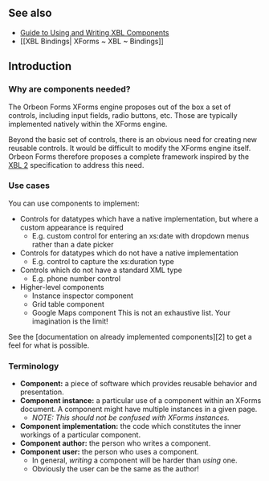 ## See also

- [Guide to Using and Writing XBL Components](http://wiki.orbeon.com/forms/doc/developer-guide/xbl-components-guide)
- [[XBL Bindings| XForms ~ XBL ~ Bindings]]

## Introduction

### Why are components needed?  

The Orbeon Forms XForms engine proposes out of the box a set of controls, including input fields, radio buttons, etc. Those are typically implemented natively within the XForms engine.

Beyond the basic set of controls, there is an obvious need for creating new reusable controls. It would be difficult to modify the XForms engine itself. Orbeon Forms therefore proposes a complete framework inspired by the [XBL 2][1] specification to address this need.  

### Use cases   

You can use components to implement:  

* Controls for datatypes which have a native implementation, but where a custom appearance is required
    * E.g. custom control for entering an xs:date with dropdown menus rather than a date picker
* Controls for datatypes which do not have a native implementation
    * E.g. control to capture the xs:duration type  
* Controls which do not have a standard XML type
    * E.g. phone number control
* Higher-level components  
    * Instance inspector component
    * Grid table component
    * Google Maps component
This is not an exhaustive list. Your imagination is the limit!

See the [documentation on already implemented components][2] to get a feel for what is possible.  

### Terminology

* **Component:** a piece of software which provides reusable behavior and presentation.  
* **Component instance:** a particular use of a component within an XForms document. A component might have multiple instances in a given page.
    * _NOTE: This should not be confused with XForms instances._
* **Component implementation:** the code which constitutes the inner workings of a particular component.  
* **Component author:** the person who writes a component.
* **Component user:** the person who uses a component.
    * In general, _writing_ a component will be harder than _using_ one.
    * Obviously the user can be the same as the author!

[1]: http://www.w3.org/TR/xbl/